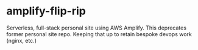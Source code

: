 # amplify-flip-rip
Serverless, full-stack personal site using AWS Amplify. This deprecates former personal site repo. Keeping that up to retain bespoke devops work (nginx, etc.)
